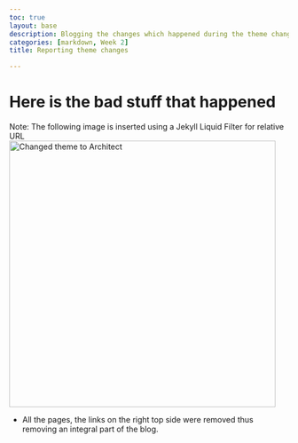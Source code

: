 ```yaml
---
toc: true
layout: base
description: Blogging the changes which happened during the theme change
categories: [markdown, Week 2]
title: Reporting theme changes

---
```


# Here is the bad stuff that happened

Note: The following image is inserted using a Jekyll Liquid Filter for relative URL
<img src='{{ "/images/theme-change.png" | relative_url }}' width='480' alt='Changed theme to Architect'>

- All the pages, the links on the right top side were removed thus removing an integral part of the blog.
